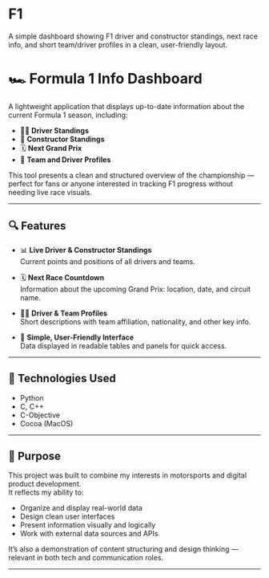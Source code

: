 # F1
A simple dashboard showing F1 driver and constructor standings, next race info, and short team/driver profiles in a clean, user-friendly layout.


# 🏎️ Formula 1 Info Dashboard

A lightweight application that displays up-to-date information about the current Formula 1 season, including:

- 🧑‍💼 **Driver Standings**
- 🏢 **Constructor Standings**
- 🗓️ **Next Grand Prix**
- 📄 **Team and Driver Profiles**

This tool presents a clean and structured overview of the championship — perfect for fans or anyone interested in tracking F1 progress without needing live race visuals.

---

## 🔍 Features

- 📊 **Live Driver & Constructor Standings**  
  Current points and positions of all drivers and teams.

- 🗓️ **Next Race Countdown**  
  Information about the upcoming Grand Prix: location, date, and circuit name.

- 🧑‍💻 **Driver & Team Profiles**  
  Short descriptions with team affiliation, nationality, and other key info.

- 📱 **Simple, User-Friendly Interface**  
  Data displayed in readable tables and panels for quick access.

---

## 🧪 Technologies Used

- Python  
- С, C++
- C-Objective
- Cocoa (MacOS)

---

## 🎯 Purpose

This project was built to combine my interests in motorsports and digital product development.  
It reflects my ability to:

- Organize and display real-world data
- Design clean user interfaces
- Present information visually and logically
- Work with external data sources and APIs

It’s also a demonstration of content structuring and design thinking — relevant in both tech and communication roles.

---

